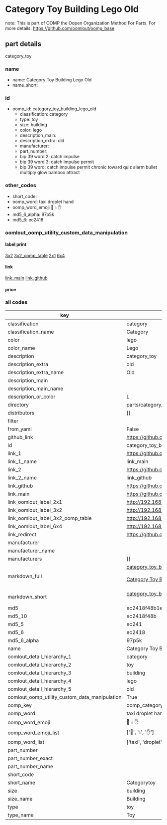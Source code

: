 # Category Toy Building Lego Old  

note: This is part of OOMP the Oopen Organization Method For Parts. For more details: https://github.com/oomlout/oomp_base

##  part details
  



category_toy



### name
* name: Category Toy Building Lego Old
* name_short: 
### id
* oomp_id: category_toy_building_lego_old
  * classification: category
  * type: toy
  * size: building
  * color: lego
  * description_main: 
  * description_extra: old
  * manufacturer: 
  * part_number: 
  * bip 39 word 2: catch impulse
  * bip 39 word 3: catch impulse permit
  * bip 39 word: catch impulse permit chronic toward quiz alarm bullet multiply glow bamboo attract

### other_codes
* short_code: 
* oomp_word: taxi droplet hand
* oomp_word_emoji :taxi: :droplet: :hand:
* md5_6_alpha: 97p5k
* md5_6: ec2418






### oomlout_oomp_utility_custom_data_manipulation
#### label print
[3x2](http://192.168.1.245:1112/?label=oomp%2097p5k)
[3x2_oomp_table](http://192.168.1.108:1112/?label=oomp%2097p5k)
[2x1](http://192.168.1.242:1112/?label=oomp%2097p5k)
[6x4](http://192.168.1.55:1112/?label=oomp%2097p5k)    

#### link

[link_main](https://github.com/oomlout/oomlout_oomp_version_1_messy/tree/main/parts/category_toy_building_lego_old) [link_github](https://github.com/oomlout/oomlout_oomp_version_1_messy/tree/main/parts/category_toy_building_lego_old)                             

#### price







### all codes 
| key | value |  
| --- | --- |  
| classification | category |  
| classification_name | Category |  
| color | lego |  
| color_name | Lego |  
| description | category_toy |  
| description_extra | old |  
| description_extra_name | Old |  
| description_main |  |  
| description_main_name |  |  
| description_or_color | L  |  
| directory | parts/category_toy_building_lego_old |  
| distributors | [] |  
| filter |  |  
| from_yaml | False |  
| github_link | https://github.com/oomlout/oomlout_oomp_part_src/tree/main/parts/category_toy_building_lego_old |  
| id | category_toy_building_lego_old |  
| link_1 | https://github.com/oomlout/oomlout_oomp_version_1_messy/tree/main/parts/category_toy_building_lego_old |  
| link_1_name | link_main |  
| link_2 | https://github.com/oomlout/oomlout_oomp_version_1_messy/tree/main/parts/category_toy_building_lego_old |  
| link_2_name | link_github |  
| link_github | https://github.com/oomlout/oomlout_oomp_version_1_messy/tree/main/parts/category_toy_building_lego_old |  
| link_main | https://github.com/oomlout/oomlout_oomp_version_1_messy/tree/main/parts/category_toy_building_lego_old |  
| link_oomlout_label_2x1 | http://192.168.1.242:1112/?label=oomp%2097p5k |  
| link_oomlout_label_3x2 | http://192.168.1.245:1112/?label=oomp%2097p5k |  
| link_oomlout_label_3x2_oomp_table | http://192.168.1.108:1112/?label=oomp%2097p5k |  
| link_oomlout_label_6x4 | http://192.168.1.55:1112/?label=oomp%2097p5k |  
| link_redirect | https://github.com/oomlout/oomlout_oomp_version_1_messy/tree/main/parts/category_toy_building_lego_old |  
| manufacturer |  |  
| manufacturer_name |  |  
| manufacturers | [] |  
| markdown_full | [category_toy_building_lego_old](none)<br>[](none)<br>[Category Toy Building Lego Old](none)<br><br> |  
| markdown_short | [category_toy_building_lego_old](none)<br><br> |  
| md5 | ec2418f48b1e20babff30287465c8920 |  
| md5_10 | ec2418f48b |  
| md5_5 | ec241 |  
| md5_6 | ec2418 |  
| md5_6_alpha | 97p5k |  
| name | Category Toy Building Lego Old |  
| oomlout_detail_hierarchy_1 | category |  
| oomlout_detail_hierarchy_2 | toy |  
| oomlout_detail_hierarchy_3 | building |  
| oomlout_detail_hierarchy_4 | lego |  
| oomlout_detail_hierarchy_5 | old |  
| oomlout_oomp_utility_custom_data_manipulation | True |  
| oomp_key | oomp_category_toy_building_lego_old |  
| oomp_word | taxi droplet hand |  
| oomp_word_emoji | :taxi: :droplet: :hand: |  
| oomp_word_emoji_list | [':taxi:', ':droplet:', ':hand:'] |  
| oomp_word_list | ['taxi', 'droplet', 'hand'] |  
| part_number |  |  
| part_number_exact |  |  
| part_number_name |  |  
| short_code |  |  
| short_name | Categorytoy |  
| size | building |  
| size_name | Building |  
| type | toy |  
| type_name | Toy |  
